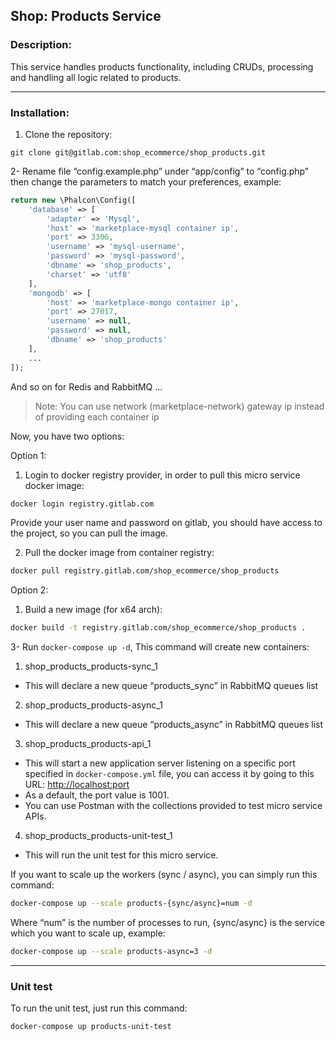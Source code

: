 Shop: Products Service
--
### Description:
This service handles products functionality, including CRUDs, processing and handling all logic related to products.

---

### Installation:

1. Clone the repository:
```shell script
git clone git@gitlab.com:shop_ecommerce/shop_products.git
```

2- Rename file “config.example.php” under “app/config” to “config.php” then change the parameters to match your preferences, example:
```php
return new \Phalcon\Config([
    'database' => [
        'adapter' => 'Mysql',
        'host' => 'marketplace-mysql container ip',
        'port' => 3306,
        'username' => 'mysql-username',
        'password' => 'mysql-password',
        'dbname' => 'shop_products',
        'charset' => 'utf8'
    ],
    'mongodb' => [
        'host' => 'marketplace-mongo container ip',
        'port' => 27017,
        'username' => null,
        'password' => null,
        'dbname' => 'shop_products'
    ],
    ...
]);
```
And so on for Redis and RabbitMQ ...
>Note: You can use network (marketplace-network) gateway ip instead of providing each container ip

Now, you have two options:

Option 1:
1. Login to docker registry provider, in order to pull this micro service docker image:
```bash
docker login registry.gitlab.com
```
Provide your user name and password on gitlab, you should have access to the project, so you can pull the image.

2. Pull the docker image from container registry:
```bash
docker pull registry.gitlab.com/shop_ecommerce/shop_products
```

Option 2:
1. Build a new image (for x64 arch):
```bash
docker build -t registry.gitlab.com/shop_ecommerce/shop_products .
```

3- Run `docker-compose up -d`, This command will create new containers:

1. shop_products_products-sync_1
- This will declare a new queue “products_sync” in RabbitMQ queues list
2. shop_products_products-async_1
- This will declare a new queue “products_async” in RabbitMQ queues list
3. shop_products_products-api_1
- This will start a new application server listening on a specific port specified in `docker-compose.yml` file, you can access it by going to this URL: [http://localhost:port](http://localhost:1001)
- As a default, the port value is 1001.
- You can use Postman with the collections provided to test micro service APIs.
4. shop_products_products-unit-test_1
- This will run the unit test for this micro service.

If you want to scale up the workers (sync / async), you can simply run this command:
```bash
docker-compose up --scale products-{sync/async}=num -d
```

Where “num” is the number of processes to run, {sync/async} is the service which you want to scale up, example:
```bash
docker-compose up --scale products-async=3 -d
```

---
### Unit test
To run the unit test, just run this command:
```bash
docker-compose up products-unit-test
```